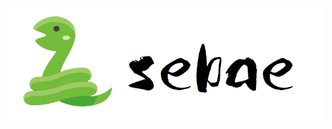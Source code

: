 <div align=center>    
<a href="https://www.jetbrains.com/pycharm/"><img src="https://raw.githubusercontent.com/xxrBear/image/master/202301151046793.png"  width="600" height="180"></a>
</div>
